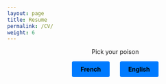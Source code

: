 ```yaml
---
layout: page
title: Resume
permalink: /CV/
weight: 6
---
```


<div style="text-align:center;">
  <p> Pick your poison </p>
  <a href="https://clementdelteil.com/download/CV_FR_DELTEIL_2023.pdf" style="display:inline-block;padding:10px 20px;border-radius:4px;text-decoration:none;font-weight:bold;color:#000000;background-color:#007BFF;margin-right:10px;" target="_blank"
  onmouseover="this.style.backgroundColor='#0062cc';"
  onmouseout="this.style.backgroundColor='#007BFF';"
  >French</a>
  <a href="https://clementdelteil.com/download/CV_EN_DELTEIL_2023.pdf" style="display:inline-block;padding:10px 20px;border-radius:4px;text-decoration:none;font-weight:bold;color:#000000;background-color:#007BFF;margin-left:10px;" target="_blank"
  onmouseover="this.style.backgroundColor='#0062cc';"
  onmouseout="this.style.backgroundColor='#007BFF';"
  >English</a>
</div>